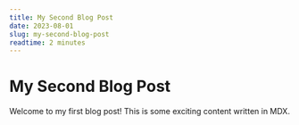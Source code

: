 ```yaml
---
title: My Second Blog Post
date: 2023-08-01
slug: my-second-blog-post 
readtime: 2 minutes
---
```


# My Second Blog Post

Welcome to my first blog post! This is some exciting content written in MDX.